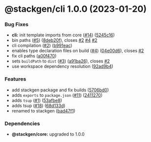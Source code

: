 # @stackgen/cli 1.0.0 (2023-01-20)


### Bug Fixes

* **cli:** init template imports from core ([#14](https://github.com/StackBakery/stackgen/issues/14)) ([5245c16](https://github.com/StackBakery/stackgen/commit/5245c164479cfd35fd9a72c44c78dff2a3757ff3))
* bin paths ([#5](https://github.com/StackBakery/stackgen/issues/5)) ([8deb20f](https://github.com/StackBakery/stackgen/commit/8deb20f60b82bd942f491eecf96584031ece7fb0)), closes [#2](https://github.com/StackBakery/stackgen/issues/2) [#4](https://github.com/StackBakery/stackgen/issues/4) [#2](https://github.com/StackBakery/stackgen/issues/2)
* cli compilation ([#2](https://github.com/StackBakery/stackgen/issues/2)) ([b991eac](https://github.com/StackBakery/stackgen/commit/b991eacf0266e906cbeb4aa7a640ef8d72bd1bbd))
* enables type declaration files on build ([#4](https://github.com/StackBakery/stackgen/issues/4)) ([04e00d6](https://github.com/StackBakery/stackgen/commit/04e00d678de6dc38d3ae360d66f2cc548f4b83d3)), closes [#2](https://github.com/StackBakery/stackgen/issues/2)
* fix cli paths ([a00f470](https://github.com/StackBakery/stackgen/commit/a00f470b9081267ef935cbc8680563d1380c5188))
* sets `buildPath` to `dist` ([#3](https://github.com/StackBakery/stackgen/issues/3)) ([a91ba26](https://github.com/StackBakery/stackgen/commit/a91ba2644c495ec04b0e0423d48701834a8aad60)), closes [#2](https://github.com/StackBakery/stackgen/issues/2)
* use workspace dependency resolution ([92ad9b4](https://github.com/StackBakery/stackgen/commit/92ad9b440537a4717ac65dfcbb4ebe5cfc5fd03d))


### Features

* add stackgen package and fix builds ([5706bd0](https://github.com/StackBakery/stackgen/commit/5706bd025ddb38e3897e3a6b239f45890428f05f))
* adds `exports` to `package.json` ([#11](https://github.com/StackBakery/stackgen/issues/11)) ([2411270](https://github.com/StackBakery/stackgen/commit/24112707a78cf9c43c6d03d3f9fca828eac30659))
* adds `tsup` ([#1](https://github.com/StackBakery/stackgen/issues/1)) ([53afbe8](https://github.com/StackBakery/stackgen/commit/53afbe8d61cb285624c99b738cfa51a4105c9859))
* adds tsup ([#18](https://github.com/StackBakery/stackgen/issues/18)) ([68d133d](https://github.com/StackBakery/stackgen/commit/68d133d98111e85ecec4471659ae8c8264598e9f))
* renamed to stackgen ([bad47f1](https://github.com/StackBakery/stackgen/commit/bad47f1bbfdff6b421f03be4de3617267cad174e))





### Dependencies

* **@stackgen/core:** upgraded to 1.0.0

